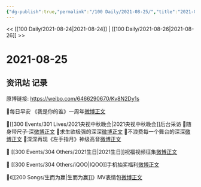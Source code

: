 ```yaml
---
{"dg-publish":true,"permalink":"/100 Daily/2021-08-25/","title":"2021-08-25","created":"2023-04-10T13:58:25.184+08:00","updated":"2023-04-10T13:59:07.731+08:00"}
---
```



<< [[100 Daily/2021-08-24\|2021-08-24]] | [[100 Daily/2021-08-26\|2021-08-26]] >>

# 2021-08-25

## 资讯站 记录

原博链接: https://weibo.com/6466290670/Kv8N2Dy1s

🌄每日早安
《我是你的谁》一周年[微博正文](https://m.weibo.cn/6466290670/4673992306200713)

💐[[300 Events/301 Lives/2021央视中秋晚会\|2021央视中秋晚会]]后台采访
💮随身带尺子·深[微博正文](https://m.weibo.cn/6466290670/4674165627685044)
💮求生欲极强的深深[微博正文](https://m.weibo.cn/6466290670/4674167003152492)
💮不浪费每一个舞台的深深[微博正文](https://m.weibo.cn/6466290670/4674164079726947)
💮深深再现《左手指月》神级高音[微博正文](https://m.weibo.cn/6466290670/4674127711177043)

💐 [[300 Events/304 Others/2021生日\|2021生日]]祝福视频征集[微博正文](https://m.weibo.cn/6466290670/4674031871333419)

💐 [[300 Events/304 Others/iQOO\|IQOO]]手机抽奖福利[微博正文](https://m.weibo.cn/6466290670/4674055897088036)

💐《[[200 Songs/生而为赢\|生而为赢]]》MV表情包[微博正文](https://m.weibo.cn/6466290670/4674029434966145)
